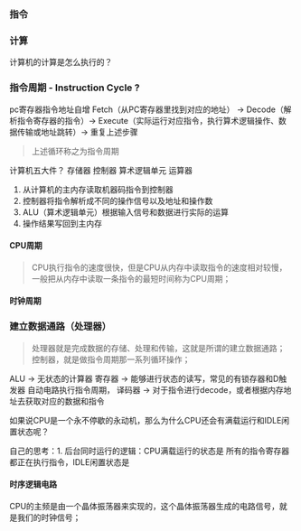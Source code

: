 ### 指令

### 计算
计算机的计算是怎么执行的？

### 指令周期 - Instruction Cycle ?

pc寄存器指令地址自增 
Fetch（从PC寄存器里找到对应的地址） -> Decode（解析指令寄存器的指令）-> Execute（实际运行对应指令，执行算术逻辑操作、数据传输或地址跳转）-> 重复上述步骤
> 上述循环称之为指令周期

计算机五大件？
存储器
控制器
算术逻辑单元
运算器

1. 从计算机的主内存读取机器码指令到控制器
2. 控制器将指令解析成不同的操作信号以及地址和操作数
3. ALU（算术逻辑单元）根据输入信号和数据进行实际的运算
4. 操作结果写回到主内存

#### CPU周期
> CPU执行指令的速度很快，但是CPU从内存中读取指令的速度相对较慢，一般把从内存中读取一条指令的最短时间称为CPU周期；

#### 时钟周期
> 

### 建立数据通路（处理器）
> 处理器就是完成数据的存储、处理和传输，这就是所谓的建立数据通路；
> 控制器，就是做指令周期那一系列循环操作；


ALU -> 无状态的计算器
寄存器 -> 能够进行状态的读写，常见的有锁存器和D触发器
自动电路执行指令周期，
译码器 -> 对于指令进行decode，或者根据内存地址去获取对应的数据和指令


如果说CPU是一个永不停歇的永动机，那么为什么CPU还会有满载运行和IDLE闲置状态呢？

自己的思考：1. 后台同时运行的逻辑：CPU满载运行的状态是 所有的指令寄存器都正在执行指令，IDLE闲置状态是

#### 时序逻辑电路

CPU的主频是由一个晶体振荡器来实现的，这个晶体振荡器生成的电路信号，就是我们的时钟信号；


